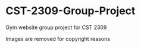 # CST-2309-Group-Project
Gym website group project for CST 2309

Images are removed for copyright reasons
